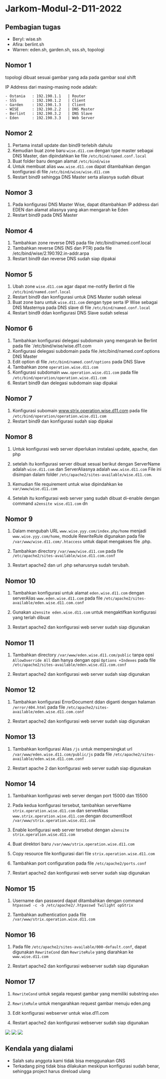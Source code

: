# Jarkom-Modul-2-D11-2022

## Pembagian tugas
- Beryl: wise.sh
- Afira: berlint.sh
- Warren: eden.sh, garden.sh, sss.sh, topologi

## Nomor 1

topologi dibuat sesuai gambar yang ada pada gambar soal shift

IP Address dari masing-masing node adalah:

    - Ostania	: 192.190.1.1	| Router
    - SSS		: 192.190.1.2	| Client
    - Garden	: 192.190.1.3	| Client
    - WISE		: 192.190.2.2	| DNS Master
    - Berlint	: 192.190.3.2	| DNS Slave
    - Eden		: 192.190.3.3	| Web Server

## Nomor 2

1. Pertama install update dan bind9 terlebih dahulu
2. Kemudian buat zone baru `wise.d11.com` dengan type master sebagai DNS Master, dan dipindahkan ke file `/etc/bind/named.conf.local`
3. Buat folder baru dengan alamat `/etc/bind/wise`
4. Untuk membuat alias `www.wise.d11.com` dapat ditambahkan dengan konfigurasi di file `/etc/bind/wise/wise.d11.com`
5. Restart bind9 sehingga DNS Master serta aliasnya sudah dibuat

## Nomor 3

1. Pada konfigurasi DNS Master Wise, dapat ditambahkan IP address dari EDEN dan alamat aliasnya yang akan mengarah ke Eden
2. Restart bind9 pada DNS Master

## Nomor 4

1. Tambahkan zone reverse DNS pada file /etc/bind/named.conf.local
2. Tambahkan reverse DNS (NS dan PTR) pada file /etc/bind/wise/2.190.192.in-addr.arpa
3. Restart bind9 dan reverse DNS sudah siap dipakai

## Nomor 5

1. Ubah zone `wise.d11.com` agar dapat me-notify Berlint di file `/etc/bind/named.conf.local`
2. Restart bind9 dan konfigurasi untuk DNS Master sudah selesai
3. Buat zone baru untuk `wise.d11.com` dengan type serta IP Wise sebagai DNS Masternya pada DNS slave di file `/etc/bind/named.conf.local`
4. Restart bind9 ddan konfigurasi DNS Slave sudah selesai

## Nomor 6

1. Tambahkan konfigurasi delegasi subdomain yang mengarah ke Berlint pada file `/etc/bind/wise/wise.d11.com
2. Konfigurasi delegasi subdomain pada file /etc/bind/named.conf.options DNS Master
3. Edit option di file `/etc/bind/named.conf/options` pada DNS Slave
4. Tambahkan zone `operation.wise.d11.com`
5. Konfigurasi subdomain `www.operation.wise.d11.com` pada file `/etc/bind/operation/operation.wise.d11.com`
6. Restart bind9 dan delegasi subdomain siap dipakai

## Nomor 7

1. Konfigurasi subomain www.strix.operation.wise.d11.com pada file `/etc/bind/operation/operation.wise.d11.com`
2. Restart bind9 dan konfigurasi sudah siap dipakai

## Nomor 8

1. Untuk konfigurasi web server diperlukan instalasi update, apache, dan php

2. setelah itu konfigurasi server dibuat sesuai berikut dengan ServerName adalah `wise.d11.com` dan ServerAliasnya adalah `www.wise.d11.com` File ini disimpan dalam folder `/etc/apache2/sites-available/wise.d11.com`.

3. Kemudian file requirement untuk wise dipindahkan ke `var/www/wise.d11.com`

4. Setelah itu konfigurasi web server yang sudah dibuat di-enable dengan command `a2ensite wise.d11.com` dn

## Nomor 9

1. Dalam mengubah URL `www.wise.yyy.com/index.php/home` menjadi `www.wise.yyy.com/home`, module RewriteRule digunakan pada file `/var/www/wise.d11.com/.htaccess` untuk dapat mengakses file .php.

2. Tambahkan directory `/var/www/wise.d11.com` pada file `/etc/apache2/sites-available/wise.d11.com.conf`

3. Restart apache2 dan url .php seharusnya sudah terubah.

## Nomor 10

1. Tambahkan konfigurasi untuk alamat `eden.wise.d11.com` dengan serverAlias `www.eden.wise.d11.com` pada file `/etc/apache2/sites-available/eden.wise.d11.com.conf`

2. Gunakan `a2ensite eden.wise.d11.com` untuk mengaktifkan konfigurasi yang terlah dibuat

3. Restart apache2 dan konfigurasi web server sudah siap digunakan

## Nomor 11

1. Tambahkan directory `/var/www/eden.wise.d11.com/public` tanpa opsi `AllowOverride All` dan hanya dengan opsi `Options +Indexes` pada file `/etc/apache2/sites-available/eden.wise.d11.com.conf`

2. Restart apache2 dan konfigurasi web server sudah siap digunakan

## Nomor 12

1. Tambahkan konfigurasi ErrorDocument ddan diganti dengan halaman `/error/404.html` pada file `/etc/apache2/sites-available/eden.wise.d11.com.conf`

2. Restart apache2 dan konfigurasi web server sudah siap digunakan

## Nomor 13

1. Tambahkan konfigurasi Alias `/js` untuk mempersingkat url `/var/www/eden.wise.d11.com/public/js` pada file `/etc/apache2/sites-available/eden.wise.d11.com.conf`

2. Restart apache 2 dan konfigurasi web server sudah siap digunakan

## Nomor 14

1. Tambahkan konfigurasi web server dengan port 15000 dan 15500

2. Pada kedua konfigurasi tersebut, tambahkan serverName `strix.operation.wise.d11.com` dan serverAlias `www.strix.operation.wise.d11.com` dengan documentRoot `/var/www/strix.operation.wise.d11.com`

3. Enable konfigurasi web server tersebut dengan `a2ensite strix.operation.wise.d11.com`

4. Buat direktori baru `/var/www/strix.operation.wise.d11.com`

5. Copy resource file konfigurasi dari file `strix.operation.wise.d11.com`

6. Tambahkan port configuration pada file `/etc/apache2/ports.conf`

7. Restart apache2 dan konfigurasi web server sudah siap digunakan

## Nomor 15

1. Username dan password dapat ditambahkan dengan command `htpasswd -c -b /etc/apache2/.htpasswd Twilight opStrix`

2. Tambahkan authentication pada file `/var/www/strix.operation.wise.d11.com`

## Nomor 16

1. Pada file `/etc/apache2/sites-available/000-default.conf`, dapat digunakan `RewriteCond` dan `RewriteRule` yang diarahkan ke `www.wise.d11.com`

2. Restart apache2 dan konfigurasi webserver sudah siap digunakan

## Nomor 17

1. `RewriteCond` untuk segala request gambar yang memiliki substring `eden`

2. `RewriteRule` untuk mengarahkan request gambar menuju eden.png

3. Edit konfigurasi webserver untuk wise.d11.com

4. Restart apache2 dan konfigurasi webserver sudah siap digunakan

![](https://cdn.discordapp.com/attachments/856609726225973278/1035885224065777754/unknown.png)
![](https://cdn.discordapp.com/attachments/856609726225973278/1035902137051398256/unknown.png)
![](https://cdn.discordapp.com/attachments/856609726225973278/1035902628393123912/unknown.png)

## Kendala yang dialami
- Salah satu anggota kami tidak bisa menggunakan GNS 
- Terkadang ping tidak bisa dilakukan meskipun konfigurasi sudah benar, sehingga project harus direload ulang
